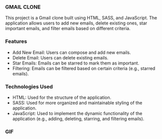 ### GMAIL CLONE

This project is a Gmail clone built using HTML, SASS, and JavaScript. The application allows users to add new emails, delete existing ones, star important emails, and filter emails based on different criteria.

### Features

- Add New Email: Users can compose and add new emails.
- Delete Email: Users can delete existing emails.
- Star Emails: Emails can be starred to mark them as important.
- Filtering: Emails can be filtered based on certain criteria (e.g., starred emails).

### Technologies Used

- HTML: Used for the structure of the application.
- SASS: Used for more organized and maintainable styling of the application.
- JavaScript: Used to implement the dynamic functionality of the application (e.g., adding, deleting, starring, and filtering emails).

### GIF

<img src=""/>
